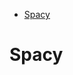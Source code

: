 <!--ts-->
   * [Spacy](#spacy)

<!-- Added by: gil_diy, at: Thu 27 Jan 2022 09:49:01 IST -->

<!--te-->


# Spacy

## 
